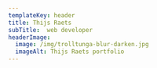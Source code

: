 ```yaml
---
templateKey: header
title: Thijs Raets
subTitle:  web developer
headerImage:
  image: /img/trolltunga-blur-darken.jpg
  imageAlt: Thijs Raets portfolio
---
```


